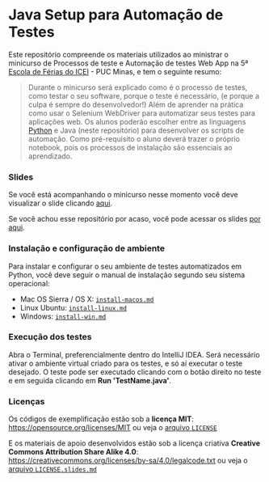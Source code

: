 # Java Setup para Automação de Testes 

Este repositório compreende os materiais utilizados ao ministrar o minicurso de Processos de teste e Automação de testes Web App na 5ª [Escola de Férias do ICEI](http://icei.pucminas.br/escoladeferias/) - PUC Minas, e tem o seguinte resumo:
> Durante o minicurso será explicado como é o processo de testes, como testar o seu software, porque o teste é necessário, (e porque a culpa é sempre do desenvolvedor!) Além de aprender na prática como usar o Selenium WebDriver para automatizar seus testes para aplicações web. 
> Os alunos poderão escolher entre as linguagens [Python](https://github.com/izabelacborges/test-automation-python-setup) e Java (neste repositório) para desenvolver os scripts de automação.
> Como pré-requisito o aluno deverá trazer o próprio notebook, pois os processos de instalação são essenciais ao aprendizado.

### Slides
Se você está acompanhando o minicurso nesse momento você deve visualizar o slide clicando [aqui](https://slides.com/izabelacb/qaautomationsummerpuc/live#/).

Se você achou esse repositório por acaso, você pode acessar os slides [por aqui](http://slides.com/izabelacb/qaautomationsummerpuc#/).

### Instalação e configuração de ambiente
Para instalar e configurar o seu ambiente de testes automatizados em Python, você deve seguir o manual de instalação segundo seu sistema operacional:
* Mac OS Sierra / OS X: [`install-macos.md`](https://github.com/izabelacborges/test-automation-java-setup/blob/master/setup-install/install-macos.md)
* Linux Ubuntu: [`install-linux.md`](https://github.com/izabelacborges/test-automation-java-setup/blob/master/setup-install/install-linux.md)
* Windows: [`install-win.md`](https://github.com/izabelacborges/test-automation-java-setup/blob/master/setup-install/install-win.md)

### Execução dos testes
Abra o Terminal, preferencialmente dentro do IntelliJ IDEA. Será necessário ativar o ambiente virtual criado para os testes, e só aí executar o teste desejado. O teste pode ser executado clicando com o botão direito no teste e em seguida clicando em __Run 'TestName.java'__.

### Licenças
Os códigos de exemplificação estão sob a __licença MIT__: https://opensource.org/licenses/MIT ou veja o [arquivo `LICENSE`](https://github.com/izabelacborges/test-automation-python-setup/blob/master/LICENSE) 

E os materiais de apoio desenvolvidos estão sob a licença criativa __Creative Commons Attribution Share Alike 4.0__: https://creativecommons.org/licenses/by-sa/4.0/legalcode.txt ou veja o [arquivo `LICENSE.slides.md`](https://github.com/izabelacborges/test-automation-python-setup/blob/master/LICENSE.slides.md)
